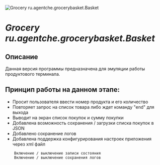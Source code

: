 ![Grocery ru.agentche.grocerybasket.Basket](https://cdn3.iconfinder.com/data/icons/cat-power-premium/120/cat_cart-256.png)
# *Grocery ru.agentche.grocerybasket.Basket*
## Описание
Данная версия программы предназначена для эмуляции 
работы продуктового терминала.
## Принцип работы на данном этапе:
* Просит пользователя ввести номер продукта и его количество
* Повторяет запрос на список товара либо ждет команду "end" для выхода
* Выводит на экран список покупок и сумму покупки
* Добавлена возможность сохранения / загрузки списка покупок в JSON
* Добавлено сохранение логов
* Добавлена поддержка конфигурирования настроек приложения через xml файл
~~~ 
    Включение / выключение записи состояния
    Включение / выключение сохранения логов